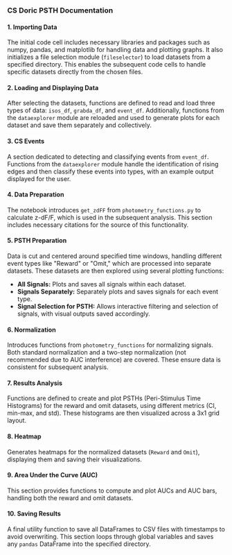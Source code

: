 ### CS Doric PSTH Documentation

#### 1. Importing Data
The initial code cell includes necessary libraries and packages such as numpy, pandas, and matplotlib for handling data and plotting graphs. It also initializes a file selection module (`fileselector`) to load datasets from a specified directory. This enables the subsequent code cells to handle specific datasets directly from the chosen files.

#### 2. Loading and Displaying Data
After selecting the datasets, functions are defined to read and load three types of data: `isos_df`, `grabda_df`, and `event_df`. Additionally, functions from the `dataexplorer` module are reloaded and used to generate plots for each dataset and save them separately and collectively.

#### 3. CS Events
A section dedicated to detecting and classifying events from `event_df`. Functions from the `dataexplorer` module handle the identification of rising edges and then classify these events into types, with an example output displayed for the user.

#### 4. Data Preparation
The notebook introduces `get_zdFF` from `photometry_functions.py` to calculate z-dF/F, which is used in the subsequent analysis. This section includes necessary citations for the source of this functionality.

#### 5. PSTH Preparation
Data is cut and centered around specified time windows, handling different event types like "Reward" or "Omit," which are processed into separate datasets. These datasets are then explored using several plotting functions:

- **All Signals:** Plots and saves all signals within each dataset.
- **Signals Separately:** Separately plots and saves signals for each event type.
- **Signal Selection for PSTH:** Allows interactive filtering and selection of signals, with visual outputs saved accordingly.

#### 6. Normalization
Introduces functions from `photometry_functions` for normalizing signals. Both standard normalization and a two-step normalization (not recommended due to AUC interference) are covered. These ensure data is consistent for subsequent analysis.

#### 7. Results Analysis
Functions are defined to create and plot PSTHs (Peri-Stimulus Time Histograms) for the reward and omit datasets, using different metrics (CI, min-max, and std). These histograms are then visualized across a 3x1 grid layout.

#### 8. Heatmap
Generates heatmaps for the normalized datasets (`Reward` and `Omit`), displaying them and saving their visualizations.

#### 9. Area Under the Curve (AUC)
This section provides functions to compute and plot AUCs and AUC bars, handling both the reward and omit datasets.

#### 10. Saving Results
A final utility function to save all DataFrames to CSV files with timestamps to avoid overwriting. This section loops through global variables and saves any `pandas` DataFrame into the specified directory.
